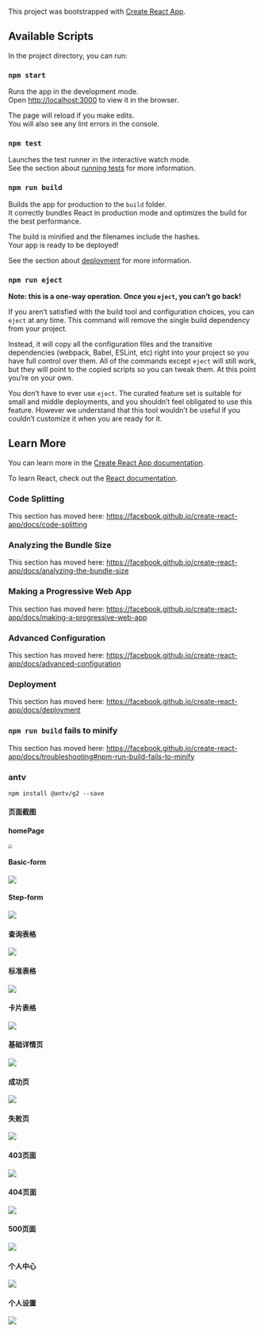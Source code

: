 This project was bootstrapped with [Create React App](https://github.com/facebook/create-react-app).

## Available Scripts

In the project directory, you can run:

### `npm start`

Runs the app in the development mode.<br />
Open [http://localhost:3000](http://localhost:3000) to view it in the browser.

The page will reload if you make edits.<br />
You will also see any lint errors in the console.

### `npm test`

Launches the test runner in the interactive watch mode.<br />
See the section about [running tests](https://facebook.github.io/create-react-app/docs/running-tests) for more information.

### `npm run build`

Builds the app for production to the `build` folder.<br />
It correctly bundles React in production mode and optimizes the build for the best performance.

The build is minified and the filenames include the hashes.<br />
Your app is ready to be deployed!

See the section about [deployment](https://facebook.github.io/create-react-app/docs/deployment) for more information.

### `npm run eject`

**Note: this is a one-way operation. Once you `eject`, you can’t go back!**

If you aren’t satisfied with the build tool and configuration choices, you can `eject` at any time. This command will remove the single build dependency from your project.

Instead, it will copy all the configuration files and the transitive dependencies (webpack, Babel, ESLint, etc) right into your project so you have full control over them. All of the commands except `eject` will still work, but they will point to the copied scripts so you can tweak them. At this point you’re on your own.

You don’t have to ever use `eject`. The curated feature set is suitable for small and middle deployments, and you shouldn’t feel obligated to use this feature. However we understand that this tool wouldn’t be useful if you couldn’t customize it when you are ready for it.

## Learn More

You can learn more in the [Create React App documentation](https://facebook.github.io/create-react-app/docs/getting-started).

To learn React, check out the [React documentation](https://reactjs.org/).

### Code Splitting

This section has moved here: https://facebook.github.io/create-react-app/docs/code-splitting

### Analyzing the Bundle Size

This section has moved here: https://facebook.github.io/create-react-app/docs/analyzing-the-bundle-size

### Making a Progressive Web App

This section has moved here: https://facebook.github.io/create-react-app/docs/making-a-progressive-web-app

### Advanced Configuration

This section has moved here: https://facebook.github.io/create-react-app/docs/advanced-configuration

### Deployment

This section has moved here: https://facebook.github.io/create-react-app/docs/deployment

### `npm run build` fails to minify

This section has moved here: https://facebook.github.io/create-react-app/docs/troubleshooting#npm-run-build-fails-to-minify


### antv
`npm install @antv/g2 --save`



#### 页面截图

#### homePage

<img src="./src/assets/screenShot/homePage.png" style="zoom:50%;" />

#### Basic-form

![](./src/assets/screenShot/basic-form.gif)

#### Step-form

![](./src/assets/screenShot/step-form.gif)

#### 查询表格

![](./src/assets/screenShot/table-list.png)

#### 标准表格
![](./src/assets/screenShot/basic-list.png)

#### 卡片表格
![](./src/assets/screenShot/card-list.png)

#### 基础详情页
![](./src/assets/screenShot/basic.png)

#### 成功页
![](./src/assets/screenShot/success.png)

#### 失败页
![](./src/assets/screenShot/fail.png)

#### 403页面
![](./src/assets/screenShot/403.png)

#### 404页面
![](./src/assets/screenShot/404.png)

#### 500页面
![](./src/assets/screenShot/500.png)

#### 个人中心
![](./src/assets/screenShot/center.gif)

#### 个人设置
![](./src/assets/screenShot/setting.gif)

